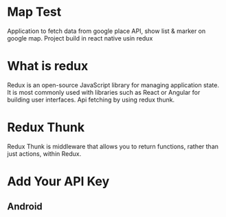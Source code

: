 # Map Test

Application to fetch data from google place API, show list & marker on google map.
Project build in react native usin redux


# What is redux

Redux is an open-source JavaScript library for managing application state. It is most commonly used with libraries such as React or Angular for building user interfaces. 
Api fetching by using redux thunk.


# Redux Thunk

Redux Thunk is middleware that allows you to return functions, rather than just actions, within Redux.

# Add Your API Key
## Android 
